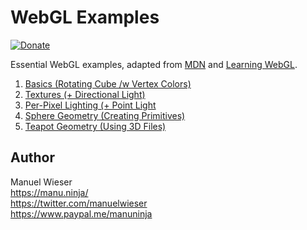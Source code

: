 # WebGL Examples

[![Donate](https://img.shields.io/badge/Donate-PayPal-blue.svg)](https://www.paypal.me/manuninja)

Essential WebGL examples, adapted from [MDN](https://developer.mozilla.org/en-US/docs/Web/API/WebGL_API) and [Learning WebGL](http://learningwebgl.com/blog/?page_id=1217).

1. [Basics (Rotating Cube /w Vertex Colors)](https://lorti.github.io/webgl-examples/example-1/)
1. [Textures (+ Directional Light)](https://lorti.github.io/webgl-examples/example-2/)
1. [Per-Pixel Lighting (+ Point Light](https://lorti.github.io/webgl-examples/example-3/)
1. [Sphere Geometry (Creating Primitives)](https://lorti.github.io/webgl-examples/example-4/)
1. [Teapot Geometry (Using 3D Files)](https://lorti.github.io/webgl-examples/example-5/)

## Author

Manuel Wieser<br>
<https://manu.ninja/><br>
<https://twitter.com/manuelwieser><br>
<https://www.paypal.me/manuninja><br>
